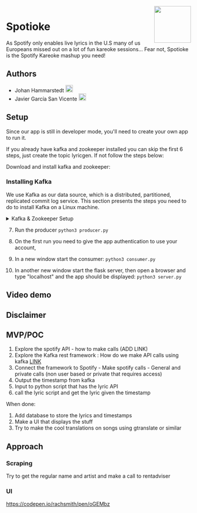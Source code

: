 <img src=https://www.freepnglogos.com/uploads/spotify-logo-png/spotify-download-logo-30.png align="right" width="100"> 

# Spotioke 
As Spotify only enables live lyrics in the U.S many of us Europeans missed out on a lot of fun kareoke sessions... Fear not, Spotioke is the Spotify Kareoke mashup you need! 

## Authors
* Johan Hammarstedt  [<img src =https://github.githubassets.com/images/modules/logos_page/GitHub-Mark.png width ="20">](https://github.com/jhammarstedt) 
* Javier García San Vicente  [<img src =https://github.githubassets.com/images/modules/logos_page/GitHub-Mark.png width ="20">](https://github.com/https://github.com/Javigsv) 

## Setup
Since our app is still in developer mode, you'll need to create your own app to run it. 


If you already have kafka and zookeeper installed you can skip the first 6 steps, just create the topic lyricgen. If not follow the steps below:


Download and install kafka and zookeeper:
### Installing Kafka

We use Kafka as our data source, which is a distributed, partitioned, replicated commit log service. This
section presents the steps you need to do to install Kafka on a Linux machine.
<details> 
  <summary>Kafka & Zookeeper Setup</summary>
 1. Download Kafka 2.0.0: https://archive.apache.org/dist/kafka/2.0.0/kafka 2.11-2.0.0.tgz
2. Set the following environment variables.
    * `$export KAFKA_HOME="/path/to/the/kafka/folder"` 
    * `$export PATH=$KAFKA_HOME/bin:$PATH`

3. Kafka uses ZooKeeper to maintain the configuration information, so you need to first start a ZooKeeper
server if you do not already have one.

    `$KAFKA_HOME/bin/zookeeper-server-start.sh $KAFKA_HOME/config/zookeeper.properties`

4. Start the Kafka server.

`$KAFKA_HOME/bin/kafka-server-start.sh $KAFKA_HOME/config/server.properties`

5. Then, create a topic. A topic is a category or feed name to which messages are published. Add the following line to create the topic 'lyricgen' which will be used for communication between producer and consumer.

    `$KAFKA_HOME/bin/kafka-topics.sh --create --zookeeper localhost:2181 --replication-factor 1 --partitions 1
--topic lyricgen`

6. To see the list of topics you can run the following command.

    `$KAFKA_HOME/bin/kafka-topics.sh --list --zookeeper localhost:2181`
</details>

7. Run the producer
    `python3 producer.py`

8. On the first run you need to give the app authentication to use your account, 

9. In a new window start the consumer: 
    `python3 consumer.py`

10. In another new window start the flask server, then open a browser and type "localhost" and the app should be displayed:
    `python3 server.py`


## Video demo


## Disclaimer


## MVP/POC
1. Explore the spotify API - how to make calls (ADD LINK)
2. Explore the Kafka rest framework : How do we make API calls using kafka [LINK](https://www.instaclustr.com/making-api-requests-with-the-kafka-rest-proxy/)
3. Connect the framework to Spotify - Make spotify calls - General and private calls (non user based or private that requires access)
4. Output the timestamp from kafka
5. Input to python script that has the lyric API
6. call the lyric script and get the lyric given the timestamp 

When done:
1. Add database to store the lyrics and timestamps
2. Make a UI that displays the stuff
3. Try to make the cool translations on songs using gtranslate or similar

    


## Approach
### Scraping
Try to get the regular name and artist and make a call to rentadviser

### UI
https://codepen.io/rachsmith/pen/oGEMbz
